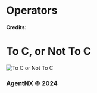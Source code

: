 # Operators

#### Credits: 

# To C, or Not To C
![To C or Not To C](https://github.com/user-attachments/assets/37ab04df-4836-4fcd-9772-d51f3768ce1f)

### AgentNX © 2024

